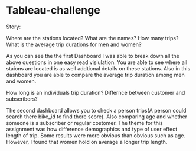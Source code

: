 # Tableau-challenge

Story: 

Where are the stations located? What are the names? How many trips? 
What is the average trip durations for men and women? 

As you can see the the first Dashboard I was able to break down all the above questions in one easy read visiulation. You are able to see where all staions are located is as well addtional details on these stations. Also in this dashboard you are able to compare the average trip duration among men and women. 

How long is an individuals trip duration?
Differnce between customer and subscribers? 

The second dashboard allows you to check a person trips(A person could search there bike_id to find there score). Also comparing age and whether someone is a subscriber or regular costomer. The theme for this assignment was how difference demographics and type of user effect length of trip. Some results were more obvious than obvious such as age. However, I found that women hold on average a longer trip length.  